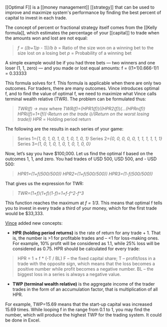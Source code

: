 [[Optimal F]] is a [[money management]] [[strategy]] that can be used to improve and maximize system's performance by finding the best percent of capital to invest in each trade.

The concept of percent or fractional strategy itself comes from the [[Kelly formula]], which estimates the percentage of your [[capital]] to trade when the amounts won and lost are not equal:

>*f = ((b+1)p - 1))/b*
*b* = Ratio of the size won on a winning bet to the size lost on
a losing bet
*p* = Probability of a winning bet

A simple example would be if you had three bets — two winners and one loser (1, 1, zero) — and you made or lost equal amounts:
f = ((1+1)0.666-1)1 = 0.33333

This formula solves for f. This formula is applicable when there are only two outcomes. For traders, there are many outcomes. Vince introduces optimal f, and to find the value of optimal f, we need to maximize what Vince calls terminal wealth relative (TWR). The problem can be formulated thus:

>*TWR(f) -> max*
where *TWR(f)=(HPR1(f))((HPR2(f))(...(HPRn(f))*
*HPRi(f)=1+(f((-Return on the trade i)/(Return on the
worst losing trade))*
*HPR* = Holding period return

The following are the results in each series of your game:

>Series 1=*{1, 0, 1, 0, 1, 0, 1, 0, 1, 0, 1}*
Series 2=*{0, 0, 0, 0, 0, 1, 1, 1, 1, 1, 1}*
Series 3=*{1, 0, 1, 0, 1, 0, 1, 0, 1, 0, 0}*

Now, let’s say you have $100,000. Let us find the optimal f based on the outcomes 1, 1, and zero. You had trades of USD 500,  USD 500, and - USD 500:

>*HPR1=(1+f(500/500))*
*HPR2=(1+f(500/500))*
*HPR3=(1-f(500/500))*

That gives us the expression for TWR:

>*TWR=(1+f)(1+f)(1-f)=1+f-f^2-f^3*

This function reaches the maximum at *f = 1/3*. This means that
optimal f tells you to invest in every trade a third of your
money, which for the first trade would be $33,333.

[Vince](https://atas.net/volume-analysis/kelly-formula/) added new concepts:

-   **HPR (holding period returns)** is the rate of return for any trade + 1. That is, the number is >1 for profitable trades and – <1 for loss-making ones. For example, 10% profit will be considered as 1.1, while 25% loss will be considered as 0.75. HPR should be calculated for every trade:

>HPR = 1 + f \* (-T / BL)
F – the fixed capital share;
T – profit/loss in a trade with the opposite sign, which means that the loss becomes a positive number while profit becomes a negative number.
BL – the biggest loss in a series is always a negative value.

-   **TWP (terminal wealth relative)** is the aggregate income of the trader trades in the form of an accumulation factor, that is multiplication of all HPR.

For example, TWP=15.69 means that the start-up capital was increased 15.69 times.
While looping f in the range from 0.1 to 1, you may find the number, which will produce the highest TWP for the trading system. It could be done in Excel.